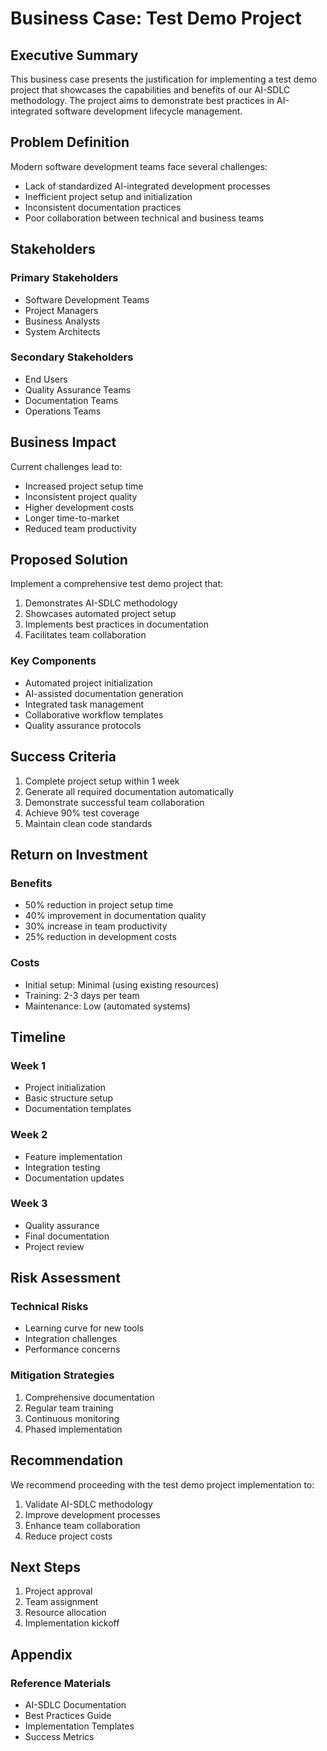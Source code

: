 # Business Case: Test Demo Project

## Executive Summary
This business case presents the justification for implementing a test demo project that showcases the capabilities and benefits of our AI-SDLC methodology. The project aims to demonstrate best practices in AI-integrated software development lifecycle management.

## Problem Definition
Modern software development teams face several challenges:
- Lack of standardized AI-integrated development processes
- Inefficient project setup and initialization
- Inconsistent documentation practices
- Poor collaboration between technical and business teams

## Stakeholders
### Primary Stakeholders
- Software Development Teams
- Project Managers
- Business Analysts
- System Architects

### Secondary Stakeholders
- End Users
- Quality Assurance Teams
- Documentation Teams
- Operations Teams

## Business Impact
Current challenges lead to:
- Increased project setup time
- Inconsistent project quality
- Higher development costs
- Longer time-to-market
- Reduced team productivity

## Proposed Solution
Implement a comprehensive test demo project that:
1. Demonstrates AI-SDLC methodology
2. Showcases automated project setup
3. Implements best practices in documentation
4. Facilitates team collaboration

### Key Components
- Automated project initialization
- AI-assisted documentation generation
- Integrated task management
- Collaborative workflow templates
- Quality assurance protocols

## Success Criteria
1. Complete project setup within 1 week
2. Generate all required documentation automatically
3. Demonstrate successful team collaboration
4. Achieve 90% test coverage
5. Maintain clean code standards

## Return on Investment
### Benefits
- 50% reduction in project setup time
- 40% improvement in documentation quality
- 30% increase in team productivity
- 25% reduction in development costs

### Costs
- Initial setup: Minimal (using existing resources)
- Training: 2-3 days per team
- Maintenance: Low (automated systems)

## Timeline
### Week 1
- Project initialization
- Basic structure setup
- Documentation templates

### Week 2
- Feature implementation
- Integration testing
- Documentation updates

### Week 3
- Quality assurance
- Final documentation
- Project review

## Risk Assessment
### Technical Risks
- Learning curve for new tools
- Integration challenges
- Performance concerns

### Mitigation Strategies
1. Comprehensive documentation
2. Regular team training
3. Continuous monitoring
4. Phased implementation

## Recommendation
We recommend proceeding with the test demo project implementation to:
1. Validate AI-SDLC methodology
2. Improve development processes
3. Enhance team collaboration
4. Reduce project costs

## Next Steps
1. Project approval
2. Team assignment
3. Resource allocation
4. Implementation kickoff

## Appendix
### Reference Materials
- AI-SDLC Documentation
- Best Practices Guide
- Implementation Templates
- Success Metrics